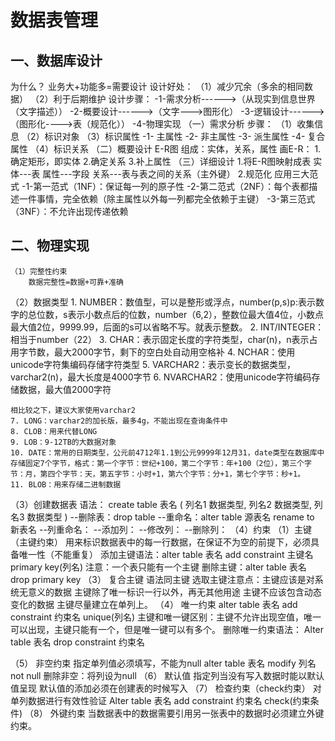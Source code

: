 # 数据表管理
## 一、数据库设计
为什么？
	业务大+功能多=需要设计
设计好处：
（1）减少冗余（多余的相同数据）
（2）利于后期维护
设计步骤：
		-1-需求分析------>（从现实到信息世界（文字描述））
		-2-概要设计------>（文字--->图形化）
		-3-逻辑设计------>（图形化---->表（规范化））
		-4-物理实现
（一）需求分析
		步骤：
（1）收集信息
（2）标识对象
（3）标识属性
	-1- 主属性
	-2- 非主属性
	-3- 派生属性
	-4- 复合属性
（4）标识关系
（二）概要设计
	E-R图
组成：实体，关系，属性
	画E-R： 1.确定矩形，即实体
		   2.确定关系
		   3.补上属性
（三）详细设计
	1.将E-R图映射成表
		实体---表
		属性---字段
		关系---表与表之间的关系（主外键）
	2.规范化
		应用三大范式
		-1-第一范式（1NF）：保证每一列的原子性
		-2-第二范式（2NF）：每个表都描述一件事情，完全依赖（除主属性以外每一列都完全依赖于主键）
		-3-第三范式（3NF）：不允许出现传递依赖
## 二、物理实现
	（1）完整性约束
		数据完整性=数据+可靠+准确
（2）数据类型
    1. NUMBER：数值型，可以是整形或浮点，number(p,s)p:表示数字的总位数，s表示小数点后的位数，number（6,2），整数位最大值4位，小数点最大值2位，9999.99，后面的s可以省略不写。就表示整数。
    2. INT/INTEGER：相当于number（22）
    3. CHAR：表示固定长度的字符类型，char(n)，n表示占用字节数，最大2000字节，剩下的空白处自动用空格补
    4. NCHAR：使用unicode字符集编码存储字符类型
    5. VARCHAR2：表示变长的数据类型，varchar2(n)，最大长度是4000字节
    6. NVARCHAR2：使用unicode字符编码存储数据，最大值2000字符

    相比较之下，建议大家使用varchar2
    7. LONG：varchar2的加长版，最多4g，不能出现在查询条件中
    8. CLOB：用来代替LONG
    9. LOB：9-12TB的大数据对象
    10. DATE：常用的日期类型，公元前4712年1.1到公元9999年12月31，date类型在数据库中存储固定7个字节，格式：第一个字节：世纪+100，第二个字节：年+100（2位），第三个字节：月，第四个字节：天，第五字节：小时+1，第六个字节：分+1，第七个字节：秒+1。
    11. BLOB：用来存储二进制数据

（3）创建数据表
    语法：
    create table 表名
    (
        列名1 数据类型,
        列名2 数据类型,
        列名3 数据类型
    )
    --删除表：drop table
    --重命名：alter table 源表名 rename to 新表名
    --列重命名：
    --添加列：
    --修改列：
    --删除列：
	（4）约束
		（1）主键（主键约束）
			用来标识数据表中的每一行数据，在保证不为空的前提下，必须具备唯一性（不能重复）
            添加主键语法：alter table 表名 add constraint 主键名 primary key(列名)
            注意：一个表只能有一个主键
	删除主键：alter table 表名 drop primary key
（3）	复合主键
语法同主键
选取主键注意点：主键应该是对系统无意义的数据
				主键除了唯一标识一行以外，再无其他用途
				主键不应该包含动态变化的数据
			主键尽量建立在单列上。
（4）	唯一约束
alter table 表名 add constraint 约束名 unique(列名)
主键和唯一键区别：主键不允许出现空值，唯一可以出现，主键只能有一个，但是唯一键可以有多个。
	删除唯一约束语法：
		Alter table 表名 drop constraint 约束名

（5）	非空约束
指定单列值必须填写，不能为null
alter table 表名 modify 列名 not null
删除非空：将列设为null
（6）	默认值
指定列当没有写入数据时能以默认值呈现
默认值的添加必须在创建表的时候写入
（7）	检查约束（check约束）
对单列数据进行有效性验证
Alter table 表名 add constraint 约束名 check(约束条件)
（8）	外键约束
当数据表中的数据需要引用另一张表中的数据时必须建立外键约束。